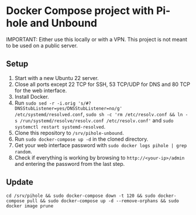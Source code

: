 # Docker Compose project with Pi-hole and Unbound
IMPORTANT: Either use this locally or with a VPN. This project is not meant to be used on a public server.

## Setup
1. Start with a new Ubuntu 22 server.
2. Close all ports except 22 TCP for SSH, 53 TCP/UDP for DNS and 80 TCP for the web interface.
3. Install Docker.
4. Run `sudo sed -r -i.orig 's/#?DNSStubListener=yes/DNSStubListener=no/g' /etc/systemd/resolved.conf`, `sudo sh -c 'rm /etc/resolv.conf && ln -s /run/systemd/resolve/resolv.conf /etc/resolv.conf'` and `sudo systemctl restart systemd-resolved`.
5. Clone this repository to `/srv/pihole-unbound`.
6. Run `sudo docker-compose up -d` in the cloned directory.
7. Get your web interface password with `sudo docker logs pihole | grep random`.
8. Check if everything is working by browsing to `http://<your-ip>/admin` and entering the password from the last step.

## Update
`cd /srv/pihole && sudo docker-compose down -t 120 && sudo docker-compose pull && sudo docker-compose up -d --remove-orphans && sudo docker image prune`
